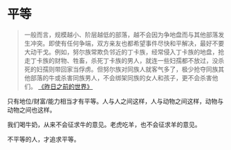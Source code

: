 # 平等
> 一般而言，规模越小、阶层越低的部落，越不会因为争地盘而与其他部落发生冲突。即使有任何争端，双方亲友也都希望事件尽快和平解决，最好不要大动干戈。例如，努尔族常欺负邻近的丁卡族，经常侵入丁卡族的地盘，抢走丁卡族的财物、牲畜，杀死丁卡族的男人，就连一些妇孺都不放过，没杀死的妇孺则带回家当俘虏。但努尔族对同族人就客气多了，极少抢夺同族其他部落的牛或杀害同族男人，不会绑架同族的女人和孩子，更不会杀害他们。
>  [《昨日之前的世界》](../../../../2-society/3-culture/history/works/the-world-until-yesterday.md)

只有地位/财富/能力相当才有平等。人与人之间这样，人与动物之间这样，动物与动物之间也这样。

我们喝牛奶，从来不会征求牛的意见。老虎吃羊，也不会征求羊的意见。

不平等的人，才追求平等。
